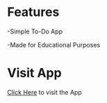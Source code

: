 # Features

-Simple To-Do App

-Made for Educational Purposes

# Visit App

[Click Here](https://nithinnair1.github.io/to-do-simple)  to visit the App
